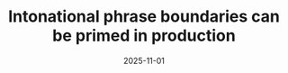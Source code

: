 ---
title: "Intonational phrase boundaries can be primed in production"
collection: publications
permalink: /publication/2025-11-01-bevivino-ppen-2025
date: 2025-11-01
venue: 'in prep'
citation: '<strong>Bevivino, D.</strong>, Turco, G., &amp; Hemforth, B. Intonational phrase boundaries can be primed in Production [pre-registered at https://doi.org/10.17605/OSF.IO/Z24KE]'
category: inprogress
---